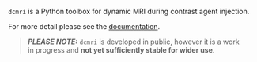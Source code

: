 `dcmri` is a Python toolbox for dynamic MRI during contrast agent injection.

For more detail please see the
[documentation](https://qib-sheffield.github.io/dcmri/).

> **_PLEASE NOTE:_** ``dcmri`` is developed in public, however it is a work  
>       in progress and **not yet sufficiently stable for wider use**.
